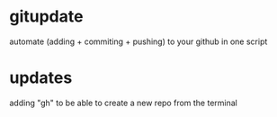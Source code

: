 # gitupdate
automate (adding + commiting + pushing) to your github in one script 

# updates
adding "gh" to be able to create a new repo from the terminal
